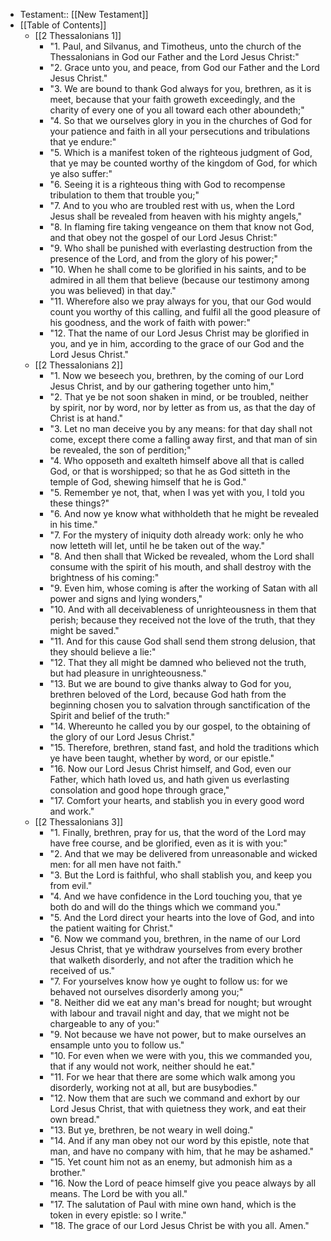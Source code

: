 - Testament:: [[New Testament]]
- [[Table of Contents]]
    - [[2 Thessalonians 1]]
        - "1. Paul, and Silvanus, and Timotheus, unto the church of the Thessalonians in God our Father and the Lord Jesus Christ:"
        - "2. Grace unto you, and peace, from God our Father and the Lord Jesus Christ."
        - "3. We are bound to thank God always for you, brethren, as it is meet, because that your faith groweth exceedingly, and the charity of every one of you all toward each other aboundeth;"
        - "4. So that we ourselves glory in you in the churches of God for your patience and faith in all your persecutions and tribulations that ye endure:"
        - "5. Which is a manifest token of the righteous judgment of God, that ye may be counted worthy of the kingdom of God, for which ye also suffer:"
        - "6. Seeing it is a righteous thing with God to recompense tribulation to them that trouble you;"
        - "7. And to you who are troubled rest with us, when the Lord Jesus shall be revealed from heaven with his mighty angels,"
        - "8. In flaming fire taking vengeance on them that know not God, and that obey not the gospel of our Lord Jesus Christ:"
        - "9. Who shall be punished with everlasting destruction from the presence of the Lord, and from the glory of his power;"
        - "10. When he shall come to be glorified in his saints, and to be admired in all them that believe (because our testimony among you was believed) in that day."
        - "11. Wherefore also we pray always for you, that our God would count you worthy of this calling, and fulfil all the good pleasure of his goodness, and the work of faith with power:"
        - "12. That the name of our Lord Jesus Christ may be glorified in you, and ye in him, according to the grace of our God and the Lord Jesus Christ."
    - [[2 Thessalonians 2]]
        - "1. Now we beseech you, brethren, by the coming of our Lord Jesus Christ, and by our gathering together unto him,"
        - "2. That ye be not soon shaken in mind, or be troubled, neither by spirit, nor by word, nor by letter as from us, as that the day of Christ is at hand."
        - "3. Let no man deceive you by any means: for that day shall not come, except there come a falling away first, and that man of sin be revealed, the son of perdition;"
        - "4. Who opposeth and exalteth himself above all that is called God, or that is worshipped; so that he as God sitteth in the temple of God, shewing himself that he is God."
        - "5. Remember ye not, that, when I was yet with you, I told you these things?"
        - "6. And now ye know what withholdeth that he might be revealed in his time."
        - "7. For the mystery of iniquity doth already work: only he who now letteth will let, until he be taken out of the way."
        - "8. And then shall that Wicked be revealed, whom the Lord shall consume with the spirit of his mouth, and shall destroy with the brightness of his coming:"
        - "9. Even him, whose coming is after the working of Satan with all power and signs and lying wonders,"
        - "10. And with all deceivableness of unrighteousness in them that perish; because they received not the love of the truth, that they might be saved."
        - "11. And for this cause God shall send them strong delusion, that they should believe a lie:"
        - "12. That they all might be damned who believed not the truth, but had pleasure in unrighteousness."
        - "13. But we are bound to give thanks alway to God for you, brethren beloved of the Lord, because God hath from the beginning chosen you to salvation through sanctification of the Spirit and belief of the truth:"
        - "14. Whereunto he called you by our gospel, to the obtaining of the glory of our Lord Jesus Christ."
        - "15. Therefore, brethren, stand fast, and hold the traditions which ye have been taught, whether by word, or our epistle."
        - "16. Now our Lord Jesus Christ himself, and God, even our Father, which hath loved us, and hath given us everlasting consolation and good hope through grace,"
        - "17. Comfort your hearts, and stablish you in every good word and work."
    - [[2 Thessalonians 3]]
        - "1. Finally, brethren, pray for us, that the word of the Lord may have free course, and be glorified, even as it is with you:"
        - "2. And that we may be delivered from unreasonable and wicked men: for all men have not faith."
        - "3. But the Lord is faithful, who shall stablish you, and keep you from evil."
        - "4. And we have confidence in the Lord touching you, that ye both do and will do the things which we command you."
        - "5. And the Lord direct your hearts into the love of God, and into the patient waiting for Christ."
        - "6. Now we command you, brethren, in the name of our Lord Jesus Christ, that ye withdraw yourselves from every brother that walketh disorderly, and not after the tradition which he received of us."
        - "7. For yourselves know how ye ought to follow us: for we behaved not ourselves disorderly among you;"
        - "8. Neither did we eat any man's bread for nought; but wrought with labour and travail night and day, that we might not be chargeable to any of you:"
        - "9. Not because we have not power, but to make ourselves an ensample unto you to follow us."
        - "10. For even when we were with you, this we commanded you, that if any would not work, neither should he eat."
        - "11. For we hear that there are some which walk among you disorderly, working not at all, but are busybodies."
        - "12. Now them that are such we command and exhort by our Lord Jesus Christ, that with quietness they work, and eat their own bread."
        - "13. But ye, brethren, be not weary in well doing."
        - "14. And if any man obey not our word by this epistle, note that man, and have no company with him, that he may be ashamed."
        - "15. Yet count him not as an enemy, but admonish him as a brother."
        - "16. Now the Lord of peace himself give you peace always by all means. The Lord be with you all."
        - "17. The salutation of Paul with mine own hand, which is the token in every epistle: so I write."
        - "18. The grace of our Lord Jesus Christ be with you all. Amen."
